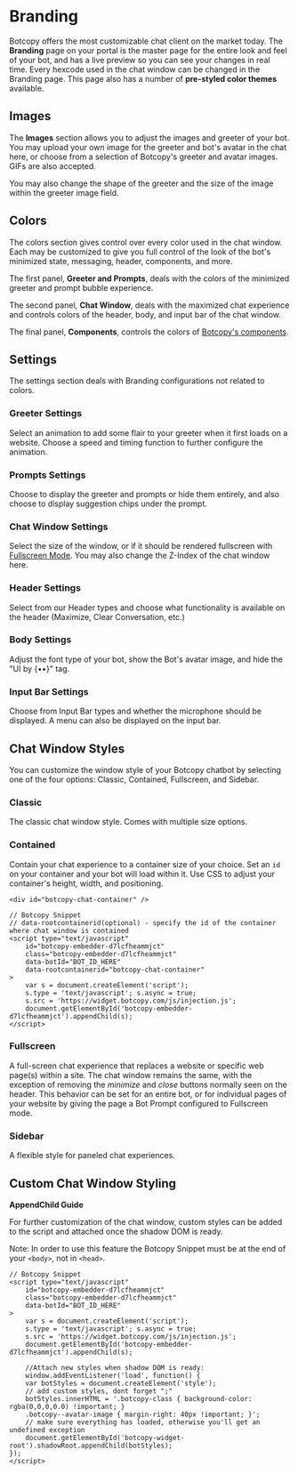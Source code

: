 # Branding

Botcopy offers the most customizable chat client on the market today. The **Branding** page on your portal is the master page for the entire look and feel of your bot, and has a live preview so you can see your changes in real time. Every hexcode used in the chat window can be changed in the Branding page. This page also has a number of **pre-styled color themes** available.

## Images

The **Images** section allows you to adjust the images and greeter of your bot. You may upload your own image for the greeter and bot's avatar in the chat here, or choose from a selection of Botcopy's greeter and avatar images. GIFs are also accepted.

You may also change the shape of the greeter and the size of the image within the greeter image field.

## Colors

The colors section gives control over every color used in the chat window. Each may be customized to give you full control of the look of the bot's minimized state, messaging, header, components, and more.

The first panel, **Greeter and Prompts**, deals with the colors of the minimized greeter and prompt bubble experience.

The second panel, **Chat Window**, deals with the maximized chat experience and controls colors of the header, body, and input bar of the chat window.

The final panel, **Components**, controls the colors of [Botcopy's components](/basics/components?id=chat-components).

## Settings

The settings section deals with Branding configurations not related to colors.

### Greeter Settings

Select an animation to add some flair to your greeter when it first loads on a website. Choose a speed and timing function to further configure the animation.

### Prompts Settings

Choose to display the greeter and prompts or hide them entirely, and also choose to display suggestion chips under the prompt.

### Chat Window Settings

Select the size of the window, or if it should be rendered fullscreen with [Fullscreen Mode](#fullscreen-mode). You may also change the Z-Index of the chat window here.

### Header Settings

Select from our Header types and choose what functionality is available on the header (Maximize, Clear Conversation, etc.)

### Body Settings

Adjust the font type of your bot, show the Bot's avatar image, and hide the "UI by {••}" tag.

### Input Bar Settings

Choose from Input Bar types and whether the microphone should be displayed. A menu can also be displayed on the input bar.

## Chat Window Styles

You can customize the window style of your Botcopy chatbot by selecting one of the four options: Classic, Contained, Fullscreen, and Sidebar.

### Classic

The classic chat window style. Comes with multiple size options.

### Contained

Contain your chat experience to a container size of your choice. Set an `id` on your container and your bot will load within it. Use CSS to adjust your container's height, width, and positioning.

```
<div id="botcopy-chat-container" />
```

```
// Botcopy Snippet
// data-rootcontainerid(optional) - specify the id of the container where chat window is contained
<script type="text/javascript"
    id="botcopy-embedder-d7lcfheammjct"
    class="botcopy-embedder-d7lcfheammjct" 
    data-botId="BOT_ID_HERE"
    data-rootcontainerid="botcopy-chat-container" 
>
    var s = document.createElement('script'); 
    s.type = 'text/javascript'; s.async = true; 
    s.src = 'https://widget.botcopy.com/js/injection.js'; 
    document.getElementById('botcopy-embedder-d7lcfheammjct').appendChild(s);
</script>
```

### Fullscreen

A full-screen chat experience that replaces a website or specific web page(s) within a site. The chat window remains the same, with the exception of removing the _minimize_ and _close_ buttons normally seen on the header. This behavior can be set for an entire bot, or for individual pages of your website by giving the page a Bot Prompt configured to Fullscreen mode.

### Sidebar

A flexible style for paneled chat experiences. 

## Custom Chat Window Styling

**AppendChild Guide**

For further customization of the chat window, custom styles can be added to the script and attached once the shadow DOM is ready.

Note: In order to use this feature the Botcopy Snippet must be at the end of your `<body>`, not in `<head>`.

```
// Botcopy Snippet
<script type="text/javascript"
    id="botcopy-embedder-d7lcfheammjct"
    class="botcopy-embedder-d7lcfheammjct"
    data-botId="BOT_ID_HERE"
>
    var s = document.createElement('script');
    s.type = 'text/javascript'; s.async = true;
    s.src = 'https://widget.botcopy.com/js/injection.js';
    document.getElementById('botcopy-embedder-d7lcfheammjct').appendChild(s);

    //Attach new styles when shadow DOM is ready:
    window.addEventListener('load', function() {
    var botStyles = document.createElement('style');
    // add custom styles, dont forget ";"
    botStyles.innerHTML = '.botcopy-class { background-color: rgba(0,0,0,0.0) !important; }
    .botcopy--avatar-image { margin-right: 40px !important; }';
    // make sure everything has loaded, otherwise you'll get an undefined exception
    document.getElementById('botcopy-widget-root').shadowRoot.appendChild(botStyles);
});
</script>
```
